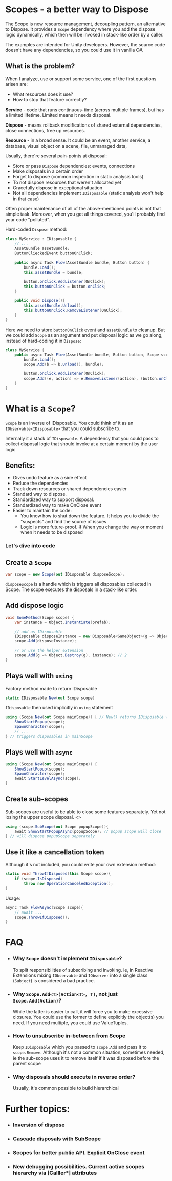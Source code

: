 # Scopes - a better way to Dispose

The Scope is new resource management, decoupling pattern, an alternative to Dispose. It provides a `Scope` dependency where you add the dispose logic dynamically, which then will be invoked in stack-like order by a caller. 

The examples are intended for Unity developers. However, the source code doesn't have any dependencies, so you could use it in vanilla C#.

## What is the problem?
When I analyze, use or support some service, one of the first questions arisen are:
* What resources does it use?
* How to stop that feature correctly?

**Service** - code that runs continuous-time (across multiple frames), but has a limited lifetime. Limited means it needs disposal.

**Dispose** - means rollback modifications of shared external dependencies, close connections, free up resources.

**Resource** - in a broad sense. It could be an event, another service, a database, visual object on a scene, file, unmanaged data, 

Usually, there're several pain-points at disposal:
* Store or pass `Dispose` dependencies: events, connections
* Make disposals in a certain order
* Forget to dispose (common inspection in static analysis tools)
* To not dispose resources that weren't allocated yet
* Gracefully dispose in exceptional situation
* Not all dependencies implement `IDisposable` (static analysis won't help in that case)

Often proper maintenance of all of the above-mentioned points is not that simple task. Moreover, when you get all things covered, you'll probably find your code "polluted".


Hard-coded `Dispose` method:
``` csharp
class MyService : IDisposable {
	// ... 
	AssetBundle assetBundle;
	ButtonClieckedEvent buttonOnClick;
	
	public async Task Flow(AssetBundle bundle, Button button) {
		bundle.Load();
		this.assetBundle = bundle;

		button.onClick.AddListener(OnClick);
		this.buttonOnClick = button.onClick;
	}
		
	public void Dispose(){
		this.assetBundle.Unload();
		this.buttonOnClick.RemoveListener(OnClick);
	}
}
```
Here we need to store `buttonOnClick` event and `assetBundle` to cleanup. But we could add `Scope` as an argument and put disposal logic as we go along, instead of hard-coding it in `Dispose`:

``` csharp
class MyService {
	public async Task Flow(AssetBundle bundle, Button button, Scope scope) {
		bundle.Load();
		scope.Add(b => b.Unload(), bundle);

		button.onClick.AddListener(OnClick);
		scope.Add((e, action) => e.RemoveListener(action), (button.onClick, OnClick));
	}
}
```


# What is a `Scope`?
`Scope` is an inverse of IDisposable. You could think of it as an `IObservable<IDisposable>` that you could subscribe to.

Internally it a stack of `IDisposable`. A dependency that you could pass to collect disposal logic that should invoke at a certain moment by the user logic


## Benefits:
* Gives undo feature as a side effect
* Reduce the dependencies
* Track down resources or shared dependencies easier
* Standard way to dispose.
* Standardized way to support disposal. 
* Standardized way to make OnClose event
* Easier to maintain the code:
  * You know how to shut down the feature. It helps you to divide the "suspects" and find the source of issues
  * Logic is more future-proof. ~~If~~ When you change the way or moment when it needs to be disposed


### Let's dive into code



## Create a `Scope`
``` csharp
var scope = new Scope(out IDisposable disposeScope);
```


`disposeScope` is a handle which is triggers all disposables collected in Scope. The scope executes the disposals in a stack-like order.


## Add dispose logic
``` csharp
void SomeMethod(Scope scope) {
    var instance = Object.Instantiate(prefab);

    // add as IDisposable
    IDisposable disposeInstance = new Disposable<GameObject>(g => Object.Destroy(g), instance);
    scope.Add(disposeInstance);

    // or use the helper extension
    scope.Add(g => Object.Destroy(g), instance); // 2
}
```

## Plays well with `using`
Factory method made to return IDisposable 
``` csharp
static IDisposable New(out Scope scope)
```
`IDisposable` then used implicitly in `using` statement
``` csharp
using (Scope.New(out Scope mainScope)) { // New() returns IDisposable which is getting called after leaving using block
    ShowStartPopup(scope);
    SpawnCharacter(scope);
    // ...
} // triggers disposables in mainScope
```

## Plays well with `async`
``` csharp
using (Scope.New(out Scope mainScope)) { 
    ShowStartPopup(scope);
    SpawnCharacter(scope);
    await StartLevelAsync(scope);
} 
```

## Create sub-scopes
Sub-scopes are useful to be able to close some features separately. Yet not losing the upper scope disposal. <>

``` csharp
using (scope.SubScope(out Scope popupScope)){
    await ShowStartPopupAsync(popupScope); // popup scope will close 
} // will dispose popupScope separately
```

## Use it like a cancellation token
Although it's not included, you could write your own extension method:
``` csharp
static void ThrowIfDisposed(this Scope scope){
    if (scope.IsDisposed)
        throw new OperationCanceledException();
}
```

Usage:
``` csharp
async Task FlowAsync(Scope scope){
    // await ...
    scope.ThrowIfDisposed();
}
```



# FAQ
* ### Why `Scope` doesn't implement `IDisposable`?
  To split responsibilities of subscribing and invoking. Ie, in Reactive Extensions mixing `IObservable` and `IObserver` into a single class (`Subject`) is considered a bad practice.

* ### Why `Scope.Add<T>(Action<T>, T)`, not just `Scope.Add(Action)`?
  While the latter is easier to call, it will force you to make excessive closures. 
  You could use the former to define explicitly the object(s) you need. If you need multiple, you could use ValueTuples.

* ### How to unsubscribe in-between from Scope
  Keep `IDisposable` which you passed to `scope.Add` and pass it to `scope.Remove`. Although it's not a common situation, sometimes needed, ie the sub-scope uses it to remove itself if it was disposed before the parent scope

* ### Why disposals should execute in reverse order?
  Usually, it's common  possible to build hierarchical

# Further topics:
* ### Inversion of dispose
* ### Cascade disposals with SubScope
* ### Scopes for better public API. Explicit OnClose event  
* ### New debugging possibilities. Current active scopes hierarchy via [Calller*] attributes